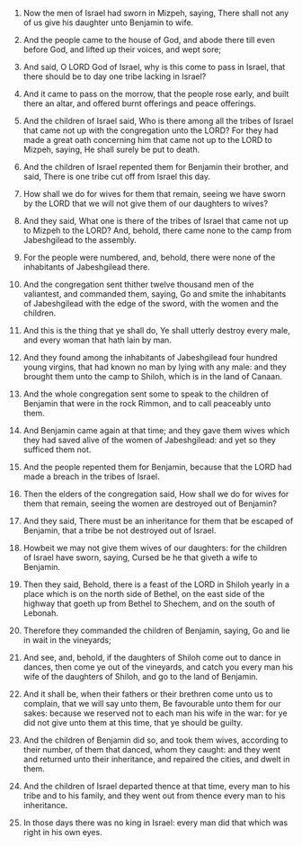 1. Now the men of Israel had sworn in Mizpeh, saying, There shall
not any of us give his daughter unto Benjamin to wife.

2. And the people came to the house of God, and abode there till
even before God, and lifted up their voices, and wept sore;

3. And
said, O LORD God of Israel, why is this come to pass in Israel, that
there should be to day one tribe lacking in Israel?

4. And it came
to pass on the morrow, that the people rose early, and built there an
altar, and offered burnt offerings and peace offerings.

5. And the children of Israel said, Who is there among all the
tribes of Israel that came not up with the congregation unto the LORD?
For they had made a great oath concerning him that came not up to the
LORD to Mizpeh, saying, He shall surely be put to death.

6. And the children of Israel repented them for Benjamin their
brother, and said, There is one tribe cut off from Israel this day.

7. How shall we do for wives for them that remain, seeing we have
sworn by the LORD that we will not give them of our daughters to
wives?

8. And they said, What one is there of the tribes of Israel
that came not up to Mizpeh to the LORD? And, behold, there came none
to the camp from Jabeshgilead to the assembly.

9. For the people were numbered, and, behold, there were none of the
inhabitants of Jabeshgilead there.

10. And the congregation sent thither twelve thousand men of the
valiantest, and commanded them, saying, Go and smite the inhabitants
of Jabeshgilead with the edge of the sword, with the women and the
children.

11. And this is the thing that ye shall do, Ye shall utterly destroy
every male, and every woman that hath lain by man.

12. And they found among the inhabitants of Jabeshgilead four
hundred young virgins, that had known no man by lying with any male:
and they brought them unto the camp to Shiloh, which is in the land of
Canaan.

13. And the whole congregation sent some to speak to the children of
Benjamin that were in the rock Rimmon, and to call peaceably unto
them.

14. And Benjamin came again at that time; and they gave them wives
which they had saved alive of the women of Jabeshgilead: and yet so
they sufficed them not.

15. And the people repented them for Benjamin, because that the LORD
had made a breach in the tribes of Israel.

16. Then the elders of the congregation said, How shall we do for
wives for them that remain, seeing the women are destroyed out of
Benjamin?

17. And they said, There must be an inheritance for them
that be escaped of Benjamin, that a tribe be not destroyed out of
Israel.

18. Howbeit we may not give them wives of our daughters: for the
children of Israel have sworn, saying, Cursed be he that giveth a wife
to Benjamin.

19. Then they said, Behold, there is a feast of the LORD in Shiloh
yearly in a place which is on the north side of Bethel, on the east
side of the highway that goeth up from Bethel to Shechem, and on the
south of Lebonah.

20. Therefore they commanded the children of Benjamin, saying, Go
and lie in wait in the vineyards;

21. And see, and, behold, if the
daughters of Shiloh come out to dance in dances, then come ye out of
the vineyards, and catch you every man his wife of the daughters of
Shiloh, and go to the land of Benjamin.

22. And it shall be, when their fathers or their brethren come unto
us to complain, that we will say unto them, Be favourable unto them
for our sakes: because we reserved not to each man his wife in the
war: for ye did not give unto them at this time, that ye should be
guilty.

23. And the children of Benjamin did so, and took them wives,
according to their number, of them that danced, whom they caught: and
they went and returned unto their inheritance, and repaired the
cities, and dwelt in them.

24. And the children of Israel departed thence at that time, every
man to his tribe and to his family, and they went out from thence
every man to his inheritance.

25. In those days there was no king in Israel: every man did that
which was right in his own eyes.